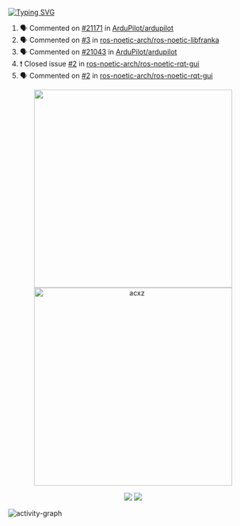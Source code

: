 [![Typing SVG](https://readme-typing-svg.herokuapp.com?size=16&color=AFFFA3&multiline=true&height=75&lines=contributing+to+robotics%2Faerospace%2Fml%2Fgpu+software;packaging+it+for+archlinux;ricer)](https://git.io/typing-svg)

<!--START_SECTION:activity-->
1. 🗣 Commented on [#21171](https://github.com/ArduPilot/ardupilot/issues/21171) in [ArduPilot/ardupilot](https://github.com/ArduPilot/ardupilot)
2. 🗣 Commented on [#3](https://github.com/ros-noetic-arch/ros-noetic-libfranka/issues/3) in [ros-noetic-arch/ros-noetic-libfranka](https://github.com/ros-noetic-arch/ros-noetic-libfranka)
3. 🗣 Commented on [#21043](https://github.com/ArduPilot/ardupilot/issues/21043) in [ArduPilot/ardupilot](https://github.com/ArduPilot/ardupilot)
4. ❗️ Closed issue [#2](https://github.com/ros-noetic-arch/ros-noetic-rqt-gui/issues/2) in [ros-noetic-arch/ros-noetic-rqt-gui](https://github.com/ros-noetic-arch/ros-noetic-rqt-gui)
5. 🗣 Commented on [#2](https://github.com/ros-noetic-arch/ros-noetic-rqt-gui/issues/2) in [ros-noetic-arch/ros-noetic-rqt-gui](https://github.com/ros-noetic-arch/ros-noetic-rqt-gui)
<!--END_SECTION:activity-->

<p align="center">
  <img width="400em" src=https://github-readme-stats.vercel.app/api?username=acxz&include_all_commits=true&show_icons=true />
  <img width="400em" src="https://github-readme-streak-stats.herokuapp.com/?user=acxz&" alt="acxz" />
</p>

<p align="center">
  <img src=https://github-readme-stats.vercel.app/api/top-langs/?username=acxz&layout=compact />
  <img src=https://github-profile-trophy.vercel.app/?username=acxz&row=2&column=4 />
</p>

![activity-graph](https://activity-graph.herokuapp.com/graph?username=acxz&theme=aqua)
